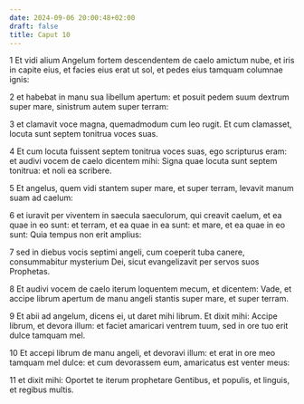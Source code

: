 ```yaml
---
date: 2024-09-06 20:00:48+02:00
draft: false
title: Caput 10
---
```





1 Et vidi alium Angelum fortem descendentem de caelo amictum nube, et iris in capite eius, et facies eius erat ut sol, et pedes eius tamquam columnae ignis:

2 et habebat in manu sua libellum apertum: et posuit pedem suum dextrum super mare, sinistrum autem super terram:

3 et clamavit voce magna, quemadmodum cum leo rugit. Et cum clamasset, locuta sunt septem tonitrua voces suas.

4 Et cum locuta fuissent septem tonitrua voces suas, ego scripturus eram: et audivi vocem de caelo dicentem mihi: Signa quae locuta sunt septem tonitrua: et noli ea scribere.

5 Et angelus, quem vidi stantem super mare, et super terram, levavit manum suam ad caelum:

6 et iuravit per viventem in saecula saeculorum, qui creavit caelum, et ea quae in eo sunt: et terram, et ea quae in ea sunt: et mare, et ea quae in eo sunt: Quia tempus non erit amplius:

7 sed in diebus vocis septimi angeli, cum coeperit tuba canere, consummabitur mysterium Dei, sicut evangelizavit per servos suos Prophetas.

8 Et audivi vocem de caelo iterum loquentem mecum, et dicentem: Vade, et accipe librum apertum de manu angeli stantis super mare, et super terram.

9 Et abii ad angelum, dicens ei, ut daret mihi librum. Et dixit mihi: Accipe librum, et devora illum: et faciet amaricari ventrem tuum, sed in ore tuo erit dulce tamquam mel.

10 Et accepi librum de manu angeli, et devoravi illum: et erat in ore meo tamquam mel dulce: et cum devorassem eum, amaricatus est venter meus:

11 et dixit mihi: Oportet te iterum prophetare Gentibus, et populis, et linguis, et regibus multis.

